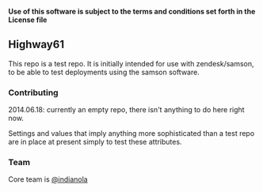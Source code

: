 **Use of this software is subject to the terms and conditions set forth in the License file**

## Highway61

This repo is a test repo.  It is initially intended for use with zendesk/samson,
to be able to test deployments using the samson software.


### Contributing

2014.06.18: currently an empty repo, there isn't anything to do here right now.

Settings and values that imply anything more sophisticated than a test repo are
in place at present simply to test these attributes.


### Team

Core team is [@indianola](https://githum.com/indianola)
